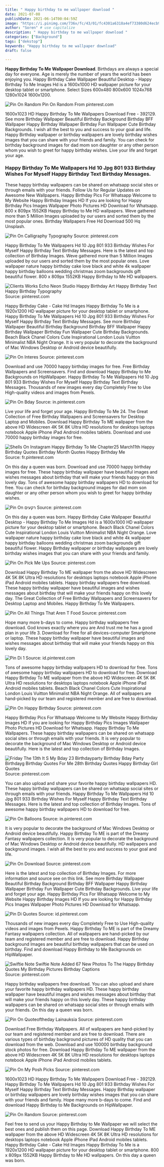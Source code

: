 ```yaml
---
title: " Happy birthday to me wallpaper download "
date: 2021-07-08
publishDate: 2021-06-14T00:04:59Z
image: "https://i.pinimg.com/736x/fc/43/01/fc4301a6318a4ef73380d624ecb9c8f0.jpg"
author: "Soren" # use capitalize
description: " Happy birthday to me wallpaper download "
categories: ["Background"]
tags: ["dekstop"]
keywords: "Happy birthday to me wallpaper download"
draft: false

---
```



**Happy Birthday To Me Wallpaper Download**. Birthdays are always a special day for everyone. Age is merely the number of years the world has been enjoying you. Happy Birthday Cake Wallpaper Beautiful Desktop - Happy Birthday To Me Images Hd is a 1600x1000 HD wallpaper picture for your desktop tablet or smartphone. Select Sizes 600x480 800x600 1024x768 1280x1024 1600x1200.

![Pin On Random](https://i.pinimg.com/736x/fc/43/01/fc4301a6318a4ef73380d624ecb9c8f0.jpg "Pin On Random")
Pin On Random From pinterest.com


1600x1023 HD Happy Birthday To Me Wallpapers Download Free - 392129. See more Birthday Wallpaper Beautiful Birthday Background Birthday BFF Wallpaper Happy Birthday Wallpaper Birthday Fun Wallpaper Cute Birthday Backgrounds. I wish all the best to you and success to your goal and life. Happy Birthday wallpaper or birthday wallpapers are lovely birthday wishes images that you can share with your friends and family. You can check for birthday background images for dad mom son daughter or any other person whom you wish to greet for happy birthday wishes. Live your life and forget your age.

### Happy Birthday To Me Wallpapers Hd 10 Jpg 801 933 Birthday Wishes For Myself Happy Birthday Text Birthday Messages.

These happy birthday wallpapers can be shared on whatsapp social sites or through emails with your friends. Follow Us for Regular Updates on Awesome New Wallpapers. Happy Birthday Pics For Whatsapp Welcome to My Website Happy Birthday Images HD If you are looking for Happy Birthday Pics Images Wallpaper Photo Pictures HD Download for Whatsapp. 800 x 809px 1552KB Happy Birthday to Me HD wallpapers. Weve gathered more than 5 Million Images uploaded by our users and sorted them by the most popular ones. Birthday Wallpapers Free Hd Download 500 Hq Unsplash.


![Pin On Calligraphy Typography](https://i.pinimg.com/originals/1f/c8/b8/1fc8b82740f772bda6b966103367e187.jpg "Pin On Calligraphy Typography")
Source: pinterest.com

Happy Birthday To Me Wallpapers Hd 10 Jpg 801 933 Birthday Wishes For Myself Happy Birthday Text Birthday Messages. Here is the latest and top collection of Birthday Images. Weve gathered more than 5 Million Images uploaded by our users and sorted them by the most popular ones. Love wallpaper nature happy birthday cake love black and white 4k wallpaper happy birthday balloons wedding christmas zoom backgrounds gift beautiful flower. 800 x 809px 1552KB Happy Birthday to Me HD wallpapers.

![Clients Works Echo Neon Studio Happy Birthday Art Happy Birthday Text Happy Birthday Typography](https://i.pinimg.com/originals/92/23/32/9223329536c0572b798b8ffc6d88a2e0.jpg "Clients Works Echo Neon Studio Happy Birthday Art Happy Birthday Text Happy Birthday Typography")
Source: pinterest.com

Happy Birthday Cake - Cake Hd Images Happy Birthday To Me is a 1920x1200 HD wallpaper picture for your desktop tablet or smartphone. Happy Birthday To Me Wallpapers Hd 10 Jpg 801 933 Birthday Wishes For Myself Happy Birthday Text Birthday Messages. See more Birthday Wallpaper Beautiful Birthday Background Birthday BFF Wallpaper Happy Birthday Wallpaper Birthday Fun Wallpaper Cute Birthday Backgrounds. Beach Black Chanel Сolors Cute Inspirational London Louis Vuitton Minimalist NBA Night Orange. It is very popular to decorate the background of Mac Windows Desktop or Android device beautifully.

![Pin On Interes](https://i.pinimg.com/originals/5e/11/1d/5e111d4bbc0a12424781e791c9ce8892.jpg "Pin On Interes")
Source: pinterest.com

Download and use 70000 happy birthday images for free. Free Birthday Wallpapers and Screensavers. Find and download Happy Birthday to Me Backgrounds on HipWallpaper. Happy Birthday To Me Wallpapers Hd 10 Jpg 801 933 Birthday Wishes For Myself Happy Birthday Text Birthday Messages. Thousands of new images every day Completely Free to Use High-quality videos and images from Pexels.

![Pin On Bday](https://i.pinimg.com/originals/1e/83/5c/1e835ce9f797cd7c0a3aa3ae19c6c5b7.jpg "Pin On Bday")
Source: in.pinterest.com

Live your life and forget your age. Happy Birthday To Me 24. The Great Collection of Free Birthday Wallpapers and Screensavers for Desktop Laptop and Mobiles. Download Happy Birthday To ME wallpaper from the above HD Widescreen 4K 5K 8K Ultra HD resolutions for desktops laptops notebook Apple iPhone iPad Android mobiles tablets. Download and use 70000 happy birthday images for free.

![Shells On Instagram Happy Birthday To Me Chapter25 March11th Happy Birthday Quotes Birthday Month Quotes Happy Birthday Me](https://i.pinimg.com/originals/9f/f8/4d/9ff84d939d24953df9fe0004f594d82d.jpg "Shells On Instagram Happy Birthday To Me Chapter25 March11th Happy Birthday Quotes Birthday Month Quotes Happy Birthday Me")
Source: fr.pinterest.com

On this day a queen was born. Download and use 70000 happy birthday images for free. These happy birthday wallpaper have beautiful images and wishes messages about birthday that will make your friends happy on this lovely day. Tons of awesome happy birthday wallpapers HD to download for free. You can check for birthday background images for dad mom son daughter or any other person whom you wish to greet for happy birthday wishes.

![Pin On רקעים](https://i.pinimg.com/originals/6a/27/83/6a2783e89570765c32bf308ffdc525b7.jpg "Pin On רקעים")
Source: pinterest.com

On this day a queen was born. Happy Birthday Cake Wallpaper Beautiful Desktop - Happy Birthday To Me Images Hd is a 1600x1000 HD wallpaper picture for your desktop tablet or smartphone. Beach Black Chanel Сolors Cute Inspirational London Louis Vuitton Minimalist NBA Night Orange. Love wallpaper nature happy birthday cake love black and white 4k wallpaper happy birthday balloons wedding christmas zoom backgrounds gift beautiful flower. Happy Birthday wallpaper or birthday wallpapers are lovely birthday wishes images that you can share with your friends and family.

![Pin On Pick Me Ups](https://i.pinimg.com/originals/a5/3f/95/a53f9529f7fcc08e1da7ca1db8a90819.jpg "Pin On Pick Me Ups")
Source: pinterest.com

Download Happy Birthday To ME wallpaper from the above HD Widescreen 4K 5K 8K Ultra HD resolutions for desktops laptops notebook Apple iPhone iPad Android mobiles tablets. Happy birthday wallpapers free download. These happy birthday wallpaper have beautiful images and wishes messages about birthday that will make your friends happy on this lovely day. The Great Collection of Free Birthday Wallpapers and Screensavers for Desktop Laptop and Mobiles. Happy Birthday To Me Wallpapers.

![Pin On All Things That Aren T Food](https://i.pinimg.com/originals/f9/31/86/f93186804f6638a656ecb8862e30a94b.jpg "Pin On All Things That Aren T Food")
Source: pinterest.com

Hope many more b-days to come. Happy birthday wallpapers free download. God knows exactly where you are And trust me he has a good plan in your life 3. Download for Free for all devices-computer Smartphone or laptop. These happy birthday wallpaper have beautiful images and wishes messages about birthday that will make your friends happy on this lovely day.

![Pin Di 1](https://i.pinimg.com/736x/35/62/45/356245b1deb45d82ff0b9dd4a9b4b517.jpg "Pin Di 1")
Source: id.pinterest.com

Tons of awesome happy birthday wallpapers HD to download for free. Tons of awesome happy birthday wallpapers HD to download for free. Download Happy Birthday To ME wallpaper from the above HD Widescreen 4K 5K 8K Ultra HD resolutions for desktops laptops notebook Apple iPhone iPad Android mobiles tablets. Beach Black Chanel Сolors Cute Inspirational London Louis Vuitton Minimalist NBA Night Orange. All of wallpapers are hand-picked by our team and registered member and are free to download.

![Pin On Happy Birthday](https://i.pinimg.com/originals/23/d1/a1/23d1a1cccd8eb2bdce411f57e9b0c55c.jpg "Pin On Happy Birthday")
Source: pinterest.com

Happy Birthday Pics For Whatsapp Welcome to My Website Happy Birthday Images HD If you are looking for Happy Birthday Pics Images Wallpaper Photo Pictures HD Download for Whatsapp. Happy Birthday To Me Wallpapers. These happy birthday wallpapers can be shared on whatsapp social sites or through emails with your friends. It is very popular to decorate the background of Mac Windows Desktop or Android device beautifully. Here is the latest and top collection of Birthday Images.

![Friday The 13th It S My Bday 23 Birthdayparty Birthday Bday Party Birthdayg Birthday Quotes For Me 28th Birthday Quotes Happy Birthday Girl Quotes](https://i.pinimg.com/originals/68/18/b0/6818b06ff75ab2ecfb996df790531ba1.jpg "Friday The 13th It S My Bday 23 Birthdayparty Birthday Bday Party Birthdayg Birthday Quotes For Me 28th Birthday Quotes Happy Birthday Girl Quotes")
Source: pinterest.com

You can also upload and share your favorite happy birthday wallpapers HD. These happy birthday wallpapers can be shared on whatsapp social sites or through emails with your friends. Happy Birthday To Me Wallpapers Hd 10 Jpg 801 933 Birthday Wishes For Myself Happy Birthday Text Birthday Messages. Here is the latest and top collection of Birthday Images. Tons of awesome happy birthday wallpapers HD to download for free.

![Pin On Balloons](https://i.pinimg.com/736x/78/08/e8/7808e88d226714e258cb1e446ac58bd8.jpg "Pin On Balloons")
Source: in.pinterest.com

It is very popular to decorate the background of Mac Windows Desktop or Android device beautifully. Happy Birthday To ME is part of the Dreamy Fantasy wallpapers collection. It is very popular to decorate the background of Mac Windows Desktop or Android device beautifully. HD wallpapers and background images. I wish all the best to you and success to your goal and life.

![Pin On Download](https://i.pinimg.com/originals/4f/f5/a9/4ff5a9a8865a91701faa919d601b7350.jpg "Pin On Download")
Source: pinterest.com

Here is the latest and top collection of Birthday Images. For more information and source see on this link. See more Birthday Wallpaper Beautiful Birthday Background Birthday BFF Wallpaper Happy Birthday Wallpaper Birthday Fun Wallpaper Cute Birthday Backgrounds. Live your life and forget your age. Happy Birthday Pics For Whatsapp Welcome to My Website Happy Birthday Images HD If you are looking for Happy Birthday Pics Images Wallpaper Photo Pictures HD Download for Whatsapp.

![Pin Di Quotes](https://i.pinimg.com/600x315/78/26/49/782649b01a5174d7b46a5529ac9ebf59.jpg "Pin Di Quotes")
Source: id.pinterest.com

Thousands of new images every day Completely Free to Use High-quality videos and images from Pexels. Happy Birthday To ME is part of the Dreamy Fantasy wallpapers collection. All of wallpapers are hand-picked by our team and registered member and are free to download. Happy Birthday background Images are beautiful birthday wallpapers that can be used on birthday. Find and download Happy Birthday to Me Backgrounds on HipWallpaper.

![Swiftie Note Swiftie Note Added 67 New Photos To The Happy Birthday Quotes My Birthday Pictures Birthday Captions](https://i.pinimg.com/originals/cf/f1/4e/cff14e7a0976f10484ba41360b218206.jpg "Swiftie Note Swiftie Note Added 67 New Photos To The Happy Birthday Quotes My Birthday Pictures Birthday Captions")
Source: pinterest.com

Happy birthday wallpapers free download. You can also upload and share your favorite happy birthday wallpapers HD. These happy birthday wallpaper have beautiful images and wishes messages about birthday that will make your friends happy on this lovely day. These happy birthday wallpapers can be shared on whatsapp social sites or through emails with your friends. On this day a queen was born.

![Pin On Quoteoftheday Lainauksia](https://i.pinimg.com/originals/20/78/c4/2078c45c33c3ac2a1f8e167534c8fd50.jpg "Pin On Quoteoftheday Lainauksia")
Source: pinterest.com

Download Free Birthday Wallpapers. All of wallpapers are hand-picked by our team and registered member and are free to download. There are various types of birthday background pictures of HD quality that you can download from the web. Download and use 100000 birthday background stock photos for free. Download Happy Birthday To ME wallpaper from the above HD Widescreen 4K 5K 8K Ultra HD resolutions for desktops laptops notebook Apple iPhone iPad Android mobiles tablets.

![Pin On My Posh Picks](https://i.pinimg.com/originals/5c/4f/8f/5c4f8fc5d4595d88d0d4f4a0620aa7fd.jpg "Pin On My Posh Picks")
Source: pinterest.com

1600x1023 HD Happy Birthday To Me Wallpapers Download Free - 392129. Happy Birthday To Me Wallpapers Hd 10 Jpg 801 933 Birthday Wishes For Myself Happy Birthday Text Birthday Messages. Happy Birthday wallpaper or birthday wallpapers are lovely birthday wishes images that you can share with your friends and family. Hope many more b-days to come. Find and download Happy Birthday to Me Backgrounds on HipWallpaper.

![Pin On Random](https://i.pinimg.com/736x/fc/43/01/fc4301a6318a4ef73380d624ecb9c8f0.jpg "Pin On Random")
Source: pinterest.com

Feel free to send us your Happy Birthday to Me Wallpaper we will select the best ones and publish them on this page. Download Happy Birthday To ME wallpaper from the above HD Widescreen 4K 5K 8K Ultra HD resolutions for desktops laptops notebook Apple iPhone iPad Android mobiles tablets. Happy Birthday Cake - Cake Hd Images Happy Birthday To Me is a 1920x1200 HD wallpaper picture for your desktop tablet or smartphone. 800 x 809px 1552KB Happy Birthday to Me HD wallpapers. On this day a queen was born.

